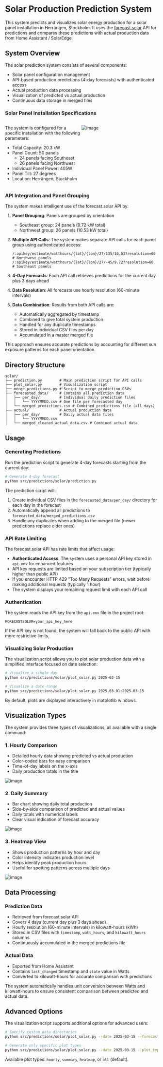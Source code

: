 # Solar Production Prediction System

This system predicts and visualizes solar energy production for a solar panel installation in Herrängen, Stockholm. It uses the [forecast.solar](https://forecast.solar/) API for predictions and compares these predictions with actual production data from Home Assistant / SolarEdge.

## System Overview

The solar prediction system consists of several components:
- Solar panel configuration management
- API-based production predictions (4-day forecasts) with authenticated access
- Actual production data processing
- Visualization of predicted vs actual production
- Continuous data storage in merged files

### Solar Panel Installation Specifications

<div style="display: flex; align-items: top;">
<div style="flex: 1;">

The system is configured for a specific installation with the following parameters:
- Total Capacity: 20.3 kW
- Panel Count: 50 panels
  - 24 panels facing Southeast
  - 26 panels facing Northwest
- Individual Panel Power: 405W
- Panel Tilt: 27 degrees
- Location: Herrängen, Stockholm

</div>
<div style="flex: 1;">

![image](https://github.com/user-attachments/assets/f11e901e-36b5-4208-8c99-0420377e566f)

</div>
</div>

### API Integration and Panel Grouping

The system makes intelligent use of the forecast.solar API by:
1. **Panel Grouping**: Panels are grouped by orientation
   - Southeast group: 24 panels (9.72 kW total)
   - Northwest group: 26 panels (10.53 kW total)

2. **Multiple API Calls**: The system makes separate API calls for each panel group using authenticated access:
   ```
   /:apikey/estimate/watthours/{lat}/{lon}/27/135/10.53?resolution=60   # Northwest panels
   /:apikey/estimate/watthours/{lat}/{lon}/27/-45/9.72?resolution=60    # Southeast panels
   ```

3. **4-Day Forecasts**: Each API call retrieves predictions for the current day plus 3 days ahead

4. **Data Resolution**: All forecasts use hourly resolution (60-minute intervals)

5. **Data Combination**: Results from both API calls are:
   - Automatically aggregated by timestamp
   - Combined to give total system production
   - Handled for any duplicate timestamps
   - Stored in individual CSV files per day
   - Accumulated in a master merged file

This approach ensures accurate predictions by accounting for different sun exposure patterns for each panel orientation.

## Directory Structure

```
solar/
├── prediction.py        # Main prediction script for API calls
├── plot_solar.py        # Visualization script
├── merge_predictions.py # Script to merge prediction CSVs
├── forecasted_data/     # Contains all prediction data
│   ├── per_day/         # Individual daily prediction files
│   │   └── YYYYMMDD.csv # One file per forecasted day
│   └── merged_predictions.csv # Combined predictions file (all days)
├── actual/              # Actual production data
│   ├── per_day/         # Daily actual data files
│   │   └── YYYYMMDD.csv
│   └── merged_cleaned_actual_data.csv # Combined actual data

```

## Usage

### Generating Predictions

Run the prediction script to generate 4-day forecasts starting from the current day:

```bash
# Generate 4-day forecast
python src/predictions/solar/prediction.py
```

The prediction script will:
1. Create individual CSV files in the `forecasted_data/per_day/` directory for each day in the forecast
2. Automatically append all predictions to `forecasted_data/merged_predictions.csv`
3. Handle any duplicates when adding to the merged file (newer predictions replace older ones)

### API Rate Limiting

The forecast.solar API has rate limits that affect usage:

- **Authenticated Access**: The system uses a personal API key stored in `api.env` for enhanced features
- API key requests are limited based on your subscription tier (typically higher than public API)
- If you encounter HTTP 429 "Too Many Requests" errors, wait before making additional requests (typically 1 hour)
- The system displays your remaining request limit with each API call

### Authentication

The system reads the API key from the `api.env` file in the project root:

```
FORECASTSOLAR=your_api_key_here
```

If the API key is not found, the system will fall back to the public API with more restrictive limits.

### Visualizing Solar Production

The visualization script allows you to plot solar production data with a simplified interface focused on date selection:

```bash
# Visualize a single day
python src/predictions/solar/plot_solar.py 2025-03-15

# Visualize a date range
python src/predictions/solar/plot_solar.py 2025-03-01:2025-03-15
```

By default, plots are displayed interactively in matplotlib windows.

## Visualization Types

The system provides three types of visualizations, all available with a single command:

### 1. Hourly Comparison
- Detailed hourly data showing predicted vs actual production
- Color-coded bars for easy comparison
- Time-of-day labels on the x-axis
- Daily production totals in the title

</div>
<div style="flex: 1;">

![image](https://github.com/user-attachments/assets/2c79c4d0-6973-4a81-a4ca-455c4001c7c8)


</div>
</div>

### 2. Daily Summary
- Bar chart showing daily total production
- Side-by-side comparison of predicted and actual values
- Daily totals with numerical labels
- Clear visual indication of forecast accuracy

</div>
<div style="flex: 1;">

![image](https://github.com/user-attachments/assets/70c8b1d2-c809-4f12-84d3-ffe75cd2fce1)

</div>
</div>

### 3. Heatmap View
- Shows production patterns by hour and day
- Color intensity indicates production level
- Helps identify peak production hours
- Useful for spotting patterns across multiple days

</div>
<div style="flex: 1;">

![image](https://github.com/user-attachments/assets/bb2d06c1-5b53-404c-9d8f-22461dce74c9)

</div>
</div>

## Data Processing

### Prediction Data
- Retrieved from forecast.solar API
- Covers 4 days (current day plus 3 days ahead)
- Hourly resolution (60-minute intervals) in kilowatt-hours (kWh)
- Stored in CSV files with `timestamp`, `watt_hours`, and `kilowatt_hours` columns
- Continuously accumulated in the merged predictions file

### Actual Data
- Exported from Home Assistant
- Contains `last_changed` timestamp and `state` value in Watts
- Converted to kilowatt-hours for accurate comparison with predictions

The system automatically handles unit conversion between Watts and kilowatt-hours to ensure consistent comparison between predicted and actual data.

## Advanced Options

The visualization script supports additional options for advanced users:

```bash
# Specify custom data directories
python src/predictions/solar/plot_solar.py --date 2025-03-15 --forecast_dir /path/to/forecast --actual_dir /path/to/actual

# Generate only specific plot types
python src/predictions/solar/plot_solar.py --date 2025-03-15 --plot_type hourly
```

Available plot types: `hourly`, `summary`, `heatmap`, or `all` (default).
